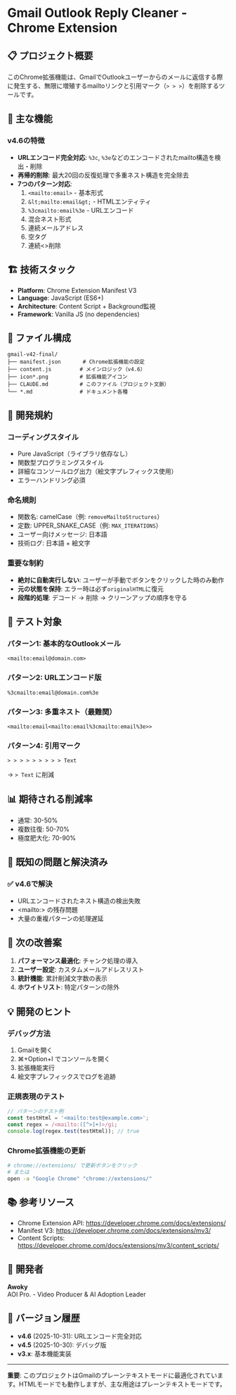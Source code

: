 # Gmail Outlook Reply Cleaner - Chrome Extension

## 📋 プロジェクト概要

このChrome拡張機能は、GmailでOutlookユーザーからのメールに返信する際に発生する、無限に増殖するmailtoリンクと引用マーク（`> > >`）を削除するツールです。

## 🎯 主な機能

### v4.6の特徴
- **URLエンコード完全対応**: `%3c`, `%3e`などのエンコードされたmailto構造を検出・削除
- **再帰的削除**: 最大20回の反復処理で多重ネスト構造を完全除去
- **7つのパターン対応**: 
  1. `<mailto:email>` - 基本形式
  2. `&lt;mailto:email&gt;` - HTMLエンティティ
  3. `%3cmailto:email%3e` - URLエンコード
  4. 混合ネスト形式
  5. 連続メールアドレス
  6. 空タグ
  7. 連続<>削除

## 🏗️ 技術スタック

- **Platform**: Chrome Extension Manifest V3
- **Language**: JavaScript (ES6+)
- **Architecture**: Content Script + Background監視
- **Framework**: Vanilla JS (no dependencies)

## 📁 ファイル構成

```
gmail-v42-final/
├── manifest.json       # Chrome拡張機能の設定
├── content.js         # メインロジック（v4.6）
├── icon*.png          # 拡張機能アイコン
├── CLAUDE.md          # このファイル（プロジェクト文脈）
└── *.md               # ドキュメント各種
```

## 🔧 開発規約

### コーディングスタイル
- Pure JavaScript（ライブラリ依存なし）
- 関数型プログラミングスタイル
- 詳細なコンソールログ出力（絵文字プレフィックス使用）
- エラーハンドリング必須

### 命名規則
- 関数名: camelCase（例: `removeMailtoStructures`）
- 定数: UPPER_SNAKE_CASE（例: `MAX_ITERATIONS`）
- ユーザー向けメッセージ: 日本語
- 技術ログ: 日本語 + 絵文字

### 重要な制約
- **絶対に自動実行しない**: ユーザーが手動でボタンをクリックした時のみ動作
- **元の状態を保持**: エラー時は必ず`originalHTML`に復元
- **段階的処理**: デコード → 削除 → クリーンアップの順序を守る

## 🧪 テスト対象

### パターン1: 基本的なOutlookメール
```
<mailto:email@domain.com>
```

### パターン2: URLエンコード版
```
%3cmailto:email@domain.com%3e
```

### パターン3: 多重ネスト（最難関）
```
<mailto:email<mailto:email%3cmailto:email%3e>>
```

### パターン4: 引用マーク
```
> > > > > > > > > Text
```
→ `> Text` に削減

## 📊 期待される削減率

- 通常: 30-50%
- 複数往復: 50-70%
- 極度肥大化: 70-90%

## 🐛 既知の問題と解決済み

### ✅ v4.6で解決
- URLエンコードされたネスト構造の検出失敗
- &lt;mailto:&gt; の残存問題
- 大量の重複パターンの処理遅延

## 🚀 次の改善案

1. **パフォーマンス最適化**: チャンク処理の導入
2. **ユーザー設定**: カスタムメールアドレスリスト
3. **統計機能**: 累計削減文字数の表示
4. **ホワイトリスト**: 特定パターンの除外

## 💡 開発のヒント

### デバッグ方法
1. Gmailを開く
2. ⌘+Option+I でコンソールを開く
3. 拡張機能実行
4. 絵文字プレフィックスでログを追跡

### 正規表現のテスト
```javascript
// パターンのテスト例
const testHtml = '<mailto:test@example.com>';
const regex = /<mailto:([^>]+)>/gi;
console.log(regex.test(testHtml)); // true
```

### Chrome拡張機能の更新
```bash
# chrome://extensions/ で更新ボタンをクリック
# または
open -a "Google Chrome" "chrome://extensions/"
```

## 📚 参考リソース

- Chrome Extension API: https://developer.chrome.com/docs/extensions/
- Manifest V3: https://developer.chrome.com/docs/extensions/mv3/
- Content Scripts: https://developer.chrome.com/docs/extensions/mv3/content_scripts/

## 👤 開発者

**Awoky**  
AOI Pro. - Video Producer & AI Adoption Leader

## 🔄 バージョン履歴

- **v4.6** (2025-10-31): URLエンコード完全対応
- **v4.5** (2025-10-30): デバッグ版
- **v3.x**: 基本機能実装

---

**重要**: このプロジェクトはGmailのプレーンテキストモードに最適化されています。HTMLモードでも動作しますが、主な用途はプレーンテキストモードです。
